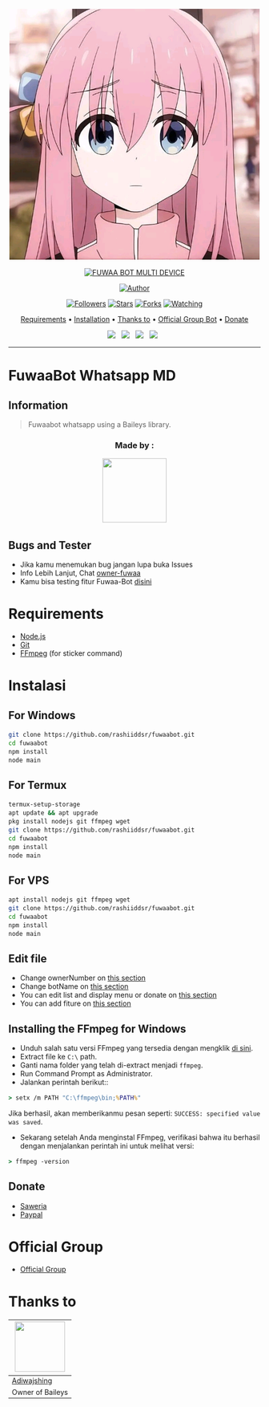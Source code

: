 <p align="center">
<img src="https://raw.githubusercontent.com/rashiiddsr/fuwaabot/0.0.28/media/pic_bot.jpg" alt="FUWAA BOT" width="500"/>


</p>
<p align="center">
<a href="#"><img title="FUWAA BOT MULTI DEVICE" src="https://img.shields.io/badge/FUWAA BOT MULTI DEVICE-green?colorA=%23ff0000&colorB=%23017e40&style=for-the-badge"></a>
</p>
<p align="center">
<a href="https://github.com/rashiiddsr/fuwaabot"><img title="Author" src="https://img.shields.io/badge/Author-Rashid-red.svg?style=for-the-badge&logo=github"></a>
</p>
<p align="center">
<a href="https://github.com/rashiiddsr/fuwaabot"><img title="Followers" src="https://img.shields.io/github/followers/rashiiddsr?color=blue&style=flat-square"></a>
<a href="https://github.com/rashiiddsr/fuwaabot"><img title="Stars" src="https://img.shields.io/github/stars/rashiiddsr/fuwaabot?color=red&style=flat-square"></a>
<a href="https://github.com/rashiiddsr/fuwaabot/network/members"><img title="Forks" src="https://img.shields.io/github/forks/rashiiddsr/fuwaabot?color=red&style=flat-square"></a>
<a href="https://github.com/rashiiddsr/fuwaabot/watchers"><img title="Watching" src="https://img.shields.io/github/watchers/rashiiddsr/fuwaabot?label=Watchers&color=blue&style=flat-square"></a>
</p>

<p align="center">
  <a href="https://github.com/rashiiddsr/fuwaabot#requirements">Requirements</a> •
  <a href="https://github.com/rashiiddsr/fuwaabot#instalasi">Installation</a> •
  <a href="https://github.com/rashiiddsr/fuwaabot#thanks-to">Thanks to</a> •
  <a href="https://github.com/rashiiddsr/fuwaabot#Official-Group"> Official Group Bot</a> •
  <a href="https://github.com/rashiiddsr/fuwaabot#donate">Donate</a>

<p align='center'>
   <a href="https://twitter.com/rashiiddsr"><img height="30" src="https://encrypted-tbn0.gstatic.com/images?q=tbn:ANd9GcQh-hkRnllr-qJ3TXaFT1xn9Lqhu6xbaaSkNw&usqp=CAU"></a>&nbsp;&nbsp;
   <a href="https://instagram.com/rashiiddsr"><img height="30" src="https://encrypted-tbn0.gstatic.com/images?q=tbn:ANd9GcSuVz2ZoK45-x8wjNrzy_8hBNmDe4yDtTVaSQ&usqp=CAU"></a>&nbsp;&nbsp;
   <a href="https://www.facebook.com/rashiiddsr"><img height="30" src="https://upload.wikimedia.org/wikipedia/commons/thumb/5/51/Facebook_f_logo_%282019%29.svg/1024px-Facebook_f_logo_%282019%29.svg.png"></a>&nbsp;&nbsp;
   <a href="https://wa.me/6281274388234?text=hello"><img height="30" src="https://encrypted-tbn0.gstatic.com/images?q=tbn:ANd9GcRBc_3WgZjWOtqdKZQbdkxUl5A31GZ_YC35zQ&usqp=CAU"></a>&nbsp;&nbsp;
</P>
</p>
</div>


---

# FuwaaBot Whatsapp MD
## Information
> Fuwaabot whatsapp using a Baileys library.
>

<h3 align="center">Made by :</h3>
<p align="center">
  <a href="https://github.com/rashiiddsr"><img src="https://avatars.githubusercontent.com/u/74960869?v=4" height="128" width="128" /></a>
</p>

## Bugs and Tester
* Jika kamu menemukan bug jangan lupa buka Issues
* Info Lebih Lanjut, Chat [owner-fuwaa](https://wa.me/6285174388234)
* Kamu bisa testing fitur Fuwaa-Bot [disini](https://wa.me/628127668234?text=.menu)

# Requirements
* [Node.js](https://nodejs.org/en/)
* [Git](https://git-scm.com/downloads)
* [FFmpeg](https://github.com/BtbN/FFmpeg-Builds/releases/download/autobuild-2020-12-08-13-03/ffmpeg-n4.3.1-26-gca55240b8c-win64-gpl-4.3.zip) (for sticker command)

# Instalasi
## For Windows
```bash
git clone https://github.com/rashiiddsr/fuwaabot.git
cd fuwaabot
npm install
node main
```
## For Termux
```bash
termux-setup-storage
apt update && apt upgrade
pkg install nodejs git ffmpeg wget
git clone https://github.com/rashiiddsr/fuwaabot.git
cd fuwaabot
npm install
node main
```

## For VPS
```bash
apt install nodejs git ffmpeg wget
git clone https://github.com/rashiiddsr/fuwaabot.git
cd fuwaabot
npm install
node main
```

## Edit file
- Change ownerNumber on [this section](https://github.com/rashiiddsr/fuwaabot/blob/fe1c24b42943654ca381280e72175e9f5127331c/config.json#L2)
- Change botName on [this section](https://github.com/rashiiddsr/fuwaabot/blob/fe1c24b42943654ca381280e72175e9f5127331c/config.json#L3)
- You can edit list and display menu or donate on [this section](https://github.com/rashiiddsr/fuwaabot/blob/main/help/ind.js)
- You can add fiture on [this section](https://github.com/rashiiddsr/fuwaabot/blob/main/message/fuwaa.js)


## Installing the FFmpeg for Windows
* Unduh salah satu versi FFmpeg yang tersedia dengan mengklik [di sini](https://www.gyan.dev/ffmpeg/builds/).
* Extract file ke `C:\` path.
* Ganti nama folder yang telah di-extract menjadi `ffmpeg`.
* Run Command Prompt as Administrator.
* Jalankan perintah berikut::
```cmd
> setx /m PATH "C:\ffmpeg\bin;%PATH%"
```
Jika berhasil, akan memberikanmu pesan seperti: `SUCCESS: specified value was saved`.
* Sekarang setelah Anda menginstal FFmpeg, verifikasi bahwa itu berhasil dengan menjalankan perintah ini untuk melihat versi:
```cmd
> ffmpeg -version
```

## Donate
- [Saweria](https://saweria.co/rashiiddsr)
- [Paypal](https://www.paypal.com/paypalme/rashidsiregar28)

# Official Group
- [Official Group](https://chat.whatsapp.com/JeyL5h04lEFJVCMNHdzrVL)

# Thanks to
<a href="https://github.com/adiwajshing"><img src="https://github.com/adiwajshing.png?size=100" width="100" height="100"></a> | 
----|
[Adiwajshing](https://github.com/adiwajshing) |
Owner of Baileys | 


